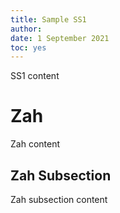 ```yaml
---
title: Sample SS1
author: 
date: 1 September 2021
toc: yes
---
```

SS1 content

# Zah
Zah content

## Zah Subsection

Zah subsection content

